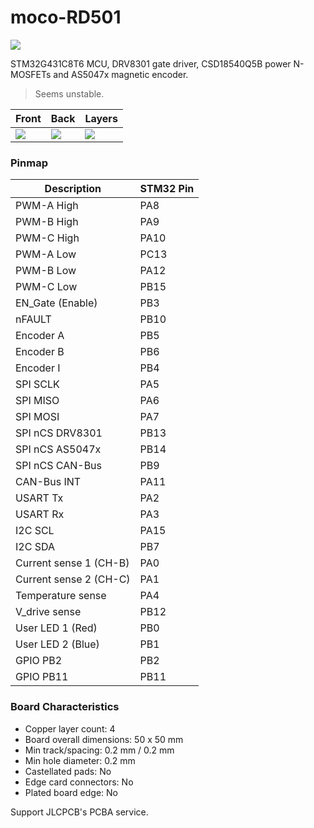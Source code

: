# moco-RD501

![](https://i.imgur.com/ffNdd2O.jpg)

STM32G431C8T6 MCU, DRV8301 gate driver, CSD18540Q5B power N-MOSFETs and AS5047x magnetic encoder.

> Seems unstable.

| Front                                | Back                                 | Layers                               |
| ------------------------------------ | ------------------------------------ | ------------------------------------ |
| ![](https://i.imgur.com/jKlRSL9.png) | ![](https://i.imgur.com/IBP8MkX.png) | ![](https://i.imgur.com/w53ePka.jpg) |

### Pinmap

| Description            | STM32 Pin |
| ---------------------- | --------- |
| PWM-A High             | PA8       |
| PWM-B High             | PA9       |
| PWM-C High             | PA10      |
| PWM-A Low              | PC13      |
| PWM-B Low              | PA12      |
| PWM-C Low              | PB15      |
| EN_Gate (Enable)       | PB3       |
| nFAULT                 | PB10      |
| Encoder A              | PB5       |
| Encoder B              | PB6       |
| Encoder I              | PB4       |
| SPI SCLK               | PA5       |
| SPI MISO               | PA6       |
| SPI MOSI               | PA7       |
| SPI nCS DRV8301        | PB13      |
| SPI nCS AS5047x        | PB14      |
| SPI nCS CAN-Bus        | PB9       |
| CAN-Bus INT            | PA11      |
| USART Tx               | PA2       |
| USART Rx               | PA3       |
| I2C SCL                | PA15      |
| I2C SDA                | PB7       |
| Current sense 1 (CH-B) | PA0       |
| Current sense 2 (CH-C) | PA1       |
| Temperature sense      | PA4       |
| V_drive sense          | PB12      |
| User LED 1 (Red)       | PB0       |
| User LED 2 (Blue)      | PB1       |
| GPIO PB2               | PB2       |
| GPIO PB11              | PB11      |


### Board Characteristics

- Copper layer count: 4
- Board overall dimensions: 50 x 50 mm
- Min track/spacing: 0.2 mm / 0.2 mm
- Min hole diameter: 0.2 mm
- Castellated pads: No
- Edge card connectors: No
- Plated board edge: No

Support JLCPCB's PCBA service.
